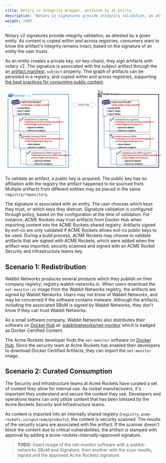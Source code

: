 ```yaml
---
title: Notary v2 Integrity Wrapper, Attested by an Entity
description: "Notary v2 signatures provide integrity validation, as attested by a given entity."
weight: 1000
---
```


Notary v2 signatures provide integrity validation, as attested by a given entity.
As content is copied within and across registries, consumers want to know the artifact's integrity remains intact, based on the signature of an entity the user trusts.

As an entity creates a private key, (or key-chain), they sign artifacts with notary v2.
The signature is associated with the subject artifact through the an [artifact.manifest][artifact-manifest-spec]`.subject` property.
This graph of artifacts can be persisted in a registry, and copied within and across registries, supporting [the best practices for consuming public content][consuming-public-content].

![](https://raw.githubusercontent.com/oras-project/artifacts-spec/main/media/net-monitor-with-sigs-copy.svg)

To validate an artifact, a public key is acquired. The public key has no affiliation with the registry the artifact happened to be sourced from. Multiple artifacts from different entities may be placed in the same `registry/repository`. 

The signature is associated with an entity. The user chooses which keys they trust, or which keys they distrust.
Signature validation is configured through policy, based on the configuration at the time of validation. For instance, ACME Rockets may trust artifacts from Docker Hub when importing content into the ACME Rockets shared registry. Artifacts signed by evil-co are only validated if ACME Rockets allows evil-co public keys to be used. During a build process, ACME Rockets may choose to validate artifacts that are signed with ACME Rockets, which were added when the artifact was imported, security scanned and signed with an ACME Rocket Security and Infrastructure teams key.

## Scenario 1: Redistribution

Wabbit Networks produces several products which they publish on their company registry; registry.wabbit-networks.io.
When users download the `net-monitor:v1` image from the Wabbit Networks registry, the artifacts are signed by Wabbit Networks.
Users may not know of Wabbit Networks, and may be concerned if the software contains malware.
Although the artifacts, including the associated SBoM is signed by Wabbit Networks, they don't know if they can trust Wabbit Networks.

As a small software company, Wabbit Networks also distributes their software on [Docker Hub][docker-hub] at: 
[wabbitnetworks/net-monitor](https://hub.docker.com/r/wabbitnetworks/net-monitor) which is badged as Docker Certified Content.

The Acme Rockets developer finds the `net-monitor` software on [Docker Hub][net-monitor-on-hub].
Since the security team at Acme Rockets has enabled their developers to download Docker Certified Artifacts, they can import the `net-monitor` image.

## Scenario 2: Curated Consumption

The Security and Infrastructure teams at Acme Rockets have curated a set of content they allow for internal use.
As rocket manufacturers, it's important they understand and secure the content they use.
Developers and operations teams can only utilize content that has been blessed by the Acme Rockets Security and Infrastructure teams.

As content is imported into an internally shared registry (`registry.acme-rockets.io/upstream/products`), the content is security scanned. The results of the security scans are associated with the artifact. If the scanner doesn't block the content due to critical vulnerabilities, the artifact is stamped with approval by adding a *acme-rockets-internally-approved* signature.

> **TODO:** Insert image of the net-monitor software with a wabbit-networks SBoM and Signature, then another with the scan results, signed and the approved Acme Rockets signature.

[docker-hub]:               https://hub.docker.com/
[net-monitor-on-hub]:       https://hub.docker.com/r/wabbitnetworks/net-monitor
[artifact-manifest-spec]:   https://github.com/oras-project/artifacts-spec/blob/main/artifact-manifest.md
[consuming-public-content]: https://opencontainers.org/posts/blog/2020-10-30-consuming-public-content/